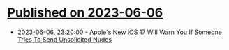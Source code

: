 # [Published on 2023-06-06](index.md)

* [2023-06-06, 23:20:00](https://apple.slashdot.org/story/23/06/06/2042221/apples-new-ios-17-will-warn-you-if-someone-tries-to-send-unsolicited-nudes?utm_source=rss1.0mainlinkanon&utm_medium=feed) - [Apple's New iOS 17 Will Warn You If Someone Tries To Send Unsolicited Nudes](https://apple.slashdot.org/story/23/06/06/2042221/apples-new-ios-17-will-warn-you-if-someone-tries-to-send-unsolicited-nudes?utm_source=rss1.0mainlinkanon&utm_medium=feed)
